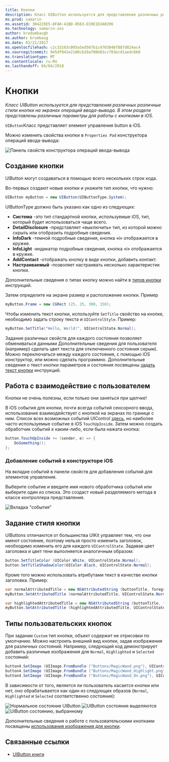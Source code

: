 ```yaml
---
title: Кнопки
description: Класс UIButton используется для представления различных различные стили кнопки на экранах операций ввода-вывода. В этом разделе представлены различные параметры для работы с кнопками в iOS.
ms.prod: xamarin
ms.assetid: 304229E5-8FA8-41BD-8563-D19E1D2A0296
ms.technology: xamarin-ios
author: bradumbaugh
ms.author: brumbaug
ms.date: 03/21/2017
ms.openlocfilehash: c2c33103c005a5ed567b1c4703846f887d824ac4
ms.sourcegitcommit: 945df041e2180cb20af08b83cc703ecd1aedc6b0
ms.translationtype: MT
ms.contentlocale: ru-RU
ms.lasthandoff: 04/04/2018
---
```

# <a name="buttons"></a>Кнопки

_Класс UIButton используется для представления различных различные стили кнопки на экранах операций ввода-вывода. В этом разделе представлены различные параметры для работы с кнопками в iOS._

`UIButton`Класс представляет элемент управления button в iOS. 

Можно изменить свойства кнопки в `Properties Pad` конструктора операций ввода-вывода:


![](buttons-images/properties.png "Панель свойств конструктора операций ввода-вывода")

## <a name="creating-a-button"></a>Создание кнопки

UIButton могут создаваться в помощью всего нескольких строк кода.

Во-первых создают новые кнопки и укажите тип кнопки, что нужно:

```csharp
UIButton myButton = new UIButton(UIButtonType.System);
```

UIButtonType должно быть указано как одно из следующих:

- **Система** -это тип стандартной кнопки, используемые iOS, тип, который будет использоваться чаще всего.
- **DetailDisclosure** -представляет «выключить» тип, из которой можно скрыть или отобразить подробные сведения.
- **InfoDark** -темной подробные сведения, кнопка «i» отображается в кружке.
- **InfoLight** -индикатор подробные сведения, кнопка «i» отображается в кружке.
- **AddContact** -отображать кнопку в виде кнопки, добавить контакт.
- **Настраиваемый** -позволяет настраивать несколько характеристик кнопки.

Дополнительные сведения о типах кнопку можно найти в [типов кнопки](https://developer.xamarin.com/recipes/ios/standard_controls/buttons/create_different_types_of_buttons/) инструкций.

Затем определите на экране размер и расположение кнопки. Пример

```csharp
myButton.Frame = new CGRect (25, 25, 300, 150);
```

Чтобы изменить текст кнопки, используйте `SetTitle` свойство на кнопке, необходимо задать строку текста и `UIControlStyle`. Пример:

```csharp
myButton.SetTitle("Hello, World!", UIControlState.Normal);
```

Задание различных свойств для каждого состояния позволяет обмениваться данными Дополнительные сведения для пользователя (например) сделать цвет текста для отключенного состояния серым). Можно переключаться между каждого состояния, с помощью iOS конструктор, или можно сделать программно. Дополнительные сведения о текст кнопки параметров и состояния посвящены [задать текст кнопки](https://developer.xamarin.com/recipes/ios/standard_controls/buttons/set_button_text/) инструкций.

## <a name="dealing-with-user-interactions"></a>Работа с взаимодействие с пользователем


Кнопки не очень полезны, если только они заняться при щелчке! 

В iOS события для кнопки, почти всегда событий сенсорного ввода, использование взаимодействует с кнопкой на экранах по границе с ним. Список всех возможных событий UIControl [здесь](https://developer.apple.com/documentation/uikit/uicontrolevents), но наиболее часто используемые событие в iOS `TouchUpInside`. Затем можно создать обработчик событий к каким-либо, если была нажата кнопка:


```csharp
button.TouchUpInside += (sender, e) => {
    DoSomething();
};
```

### <a name="adding-events-in-the-ios-designer"></a>Добавление событий в конструкторе iOS
 
На вкладке событий в панели свойств для добавления событий для элементов управления.

Выберите событие и введите имя нового обработчика событий или выберите один из списка. Это создаст новый разделяемого метода в классе контроллера представления.

![Вкладка "события"](buttons-images/image1.png)

## <a name="styling-a-button"></a>Задание стиля кнопки

UIButtons отличаются от большинства UIKit управляет тем, что они имеют состояние, поэтому нельзя просто изменить заголовок, необходимо изменить его для каждого `UIControlState`. Задавая цвет заголовка и цвет тени выполняется аналогичным образом:

```csharp
button.SetTitleColor (UIColor.White, UIControlState.Normal);
button.SetTitleShadowColor(UIColor.Black, UIControlState.Normal);
```

Кроме того можно использовать атрибутами текст в качестве кнопки заголовка. Пример:

```csharp
var normalAttributedTitle = new NSAttributedString (buttonTitle, foregroundColor: UIColor.Blue, strikethroughStyle: NSUnderlineStyle.Single);
myButton.SetAttributedTitle (normalAttributedTitle, UIControlState.Normal);

var highlightedAttributedTitle = new NSAttributedString (buttonTitle, foregroundColor: UIColor.Green, strikethroughStyle: NSUnderlineStyle.Thick);
myButton.SetAttributedTitle (highlightedAttributedTitle, UIControlState.Highlighted);
```

## <a name="custom-button-types"></a>Типы пользовательских кнопок


При задании `Custom` тип кнопки, объект содержит не отрисовки по умолчанию. Можно настроить внешний вид кнопки, задав изображения для различных состояний. Например, следующий код демонстрирует добавить различные изображения для `Normal`, `Highlighted` и `Selected` состояний:


```csharp
button4.SetImage (UIImage.FromBundle ("Buttons/MagicWand.png"), UIControlState.Normal);
button4.SetImage (UIImage.FromBundle ("Buttons/MagicWand_Highlight.png"), UIControlState.Highlighted);
button4.SetImage (UIImage.FromBundle ("Buttons/MagicWand_On.png"), UIControlState.Selected);
```


В зависимости от того, является ли пользователь касается кнопки или нет, оно обрабатывается как один из следующих образов (`Normal`, `Highlighted` и `Selected` соответственно состояния):


![](buttons-images/image22.png "Нормальное состояние UIButton")
![](buttons-images/image23.png "UIButton состояние выделяются")
![](buttons-images/image24.png "UIButton состоянию, выбранному")

Дополнительные сведения о работе с пользовательскими кнопками посвящены [использования изображения для кнопки](https://developer.xamarin.com/recipes/ios/standard_controls/buttons/use_an_image_for_a_button/).


## <a name="related-links"></a>Связанные ссылки

- [UIButton книги](https://developer.xamarin.com/workbooks/ios/user-interface/UIbutton/uibutton.workbook)
